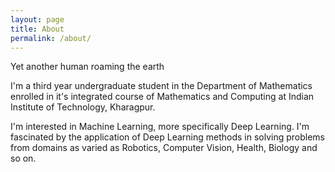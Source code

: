 ```yaml
---
layout: page
title: About
permalink: /about/
---
```


 Yet another human roaming the earth

I'm a third year undergraduate student in the Department of Mathematics enrolled in it's integrated course of Mathematics and Computing at Indian Institute of Technology, Kharagpur.

I'm interested in Machine Learning, more specifically Deep Learning. I'm fascinated by the application of Deep Learning methods in solving problems from domains as varied as Robotics, Computer Vision, Health, Biology and so on.
